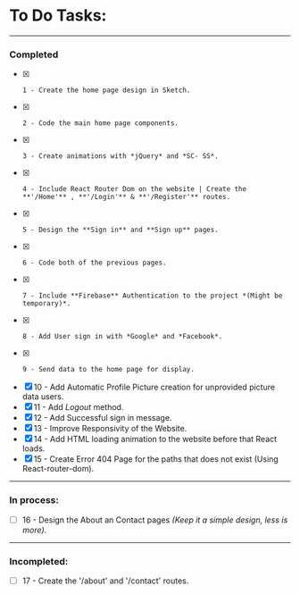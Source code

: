 # To Do Tasks:
  
---
 
### Completed
- [x]     1 - Create the home page design in Sketch.  
- [x]     2 - Code the main home page components.  
- [x]     3 - Create animations with *jQuery* and *SC- SS*.  
- [x]     4 - Include React Router Dom on the website | Create the **'/Home'** , **'/Login'** & **'/Register'** routes.  
- [x]     5 - Design the **Sign in** and **Sign up** pages.  
- [x]     6 - Code both of the previous pages.  
- [x]     7 - Include **Firebase** Authentication to the project *(Might be temporary)*.  
- [x]     8 - Add User sign in with *Google* and *Facebook*.  
- [x]     9 - Send data to the home page for display.  
- [x]    10 - Add Automatic Profile Picture creation for unprovided picture data users.  
- [x]    11 - Add *Logout* method.  
- [x]    12 - Add Successful sign in message.  
- [x]    13 - Improve Responsivity of the Website.  
- [x]    14 - Add HTML loading animation to the website before that React loads.  
- [x]    15 - Create Error 404 Page for the paths that does not exist (Using React-router-dom).  
  
---
  
### In process:
- [ ]    16 - Design the About an Contact pages *(Keep it a simple design, less is more)*. 
  
---
  
### Incompleted:
- [ ]    17 - Create the '/about' and '/contact' routes.  
